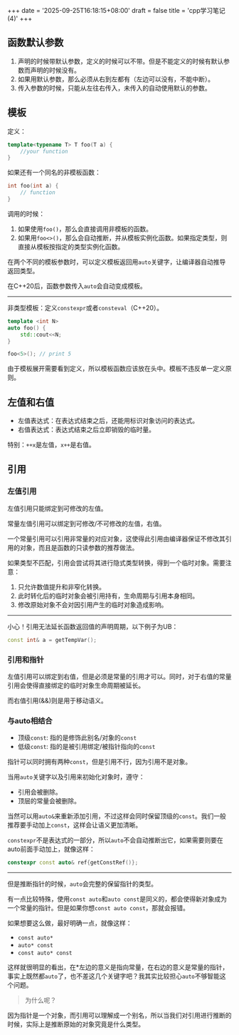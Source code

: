 +++
date = '2025-09-25T16:18:15+08:00'
draft = false
title = 'cpp学习笔记(4)'
+++

## 函数默认参数

1. 声明的时候带默认参数，定义的时候可以不带。但是不能定义的时候有默认参数而声明的时候没有。
2. 如果用默认参数，那么必须从右到左都有（左边可以没有，不能中断）。
3. 传入参数的时候，只能从左往右传入，未传入的自动使用默认的参数。

## 模板

定义：

```cpp
template<typename T> T foo(T a) {
    //your function
}
```

如果还有一个同名的非模板函数：

```cpp
int foo(int a) {
    // function
}
```

调用的时候：

1. 如果使用`foo()`，那么会直接调用非模板的函数。
2. 如果用`foo<>()`，那么会自动推断，并从模板实例化函数。如果指定类型，则直接从模板按指定的类型实例化函数。

在两个不同的模板参数时，可以定义模板返回用`auto`关键字，让编译器自动推导返回类型。

在C++20后，函数参数传入`auto`会自动变成模板。

---

非类型模板：定义`constexpr`或者`consteval`（C++20）。

```cpp
template <int N>
auto foo() {
    std::cout<<N;
}

foo<5>(); // print 5
```

由于模板展开需要看到定义，所以模板函数应该放在头中。模板不违反单一定义原则。

## 左值和右值

- 左值表达式：在表达式结束之后，还能用标识对象访问的表达式。
- 右值表达式：表达式结束之后立即销毁的临时量。

特别：`++x`是左值，`x++`是右值。

## 引用

### 左值引用

左值引用只能绑定到可修改的左值。

常量左值引用可以绑定到可修改/不可修改的左值，右值。

一个常量引用可以引用非常量的对应对象，这使得此引用由编译器保证不修改其引用的对象，而且是函数的只读参数的推荐做法。

如果类型不匹配，引用会尝试将其进行隐式类型转换，得到一个临时对象。需要注意：

1. 只允许数值提升和非窄化转换。
2. 此时转化后的临时对象会被引用持有，生命周期与引用本身相同。
3. 修改原始对象不会对因引用产生的临时对象造成影响。

---

小心！引用无法延长函数返回值的声明周期，以下例子为UB：

```cpp
const int& a = getTempVar();
```

### 引用和指针

左值引用可以绑定到右值，但是必须是常量的引用才可以。同时，对于右值的常量引用会使得直接绑定的临时对象生命周期被延长。

而右值引用(&&)则是用于移动语义。

### 与auto相结合

- 顶级`const`: 指的是修饰此别名/对象的`const`
- 低级`const`: 指的是被引用绑定/被指针指向的`const`

指针可以同时拥有两种`const`，但是引用不行，因为引用不是对象。

当用`auto`关键字以及引用来初始化对象时，遵守：

- 引用会被删除。
- 顶层的常量会被删除。

当然可以用`auto&`来重新添加引用，不过这样会同时保留顶级的`const`。我们一般推荐要手动加上`const`，这样会让语义更加清晰。

`constexpr`不是表达式的一部分，所以`auto`不会自动推断出它，如果需要则要在auto前面手动加上，就像这样：

```cpp
constexpr const auto& ref{getConstRef()};
```

---

但是推断指针的时候，`auto`会完整的保留指针的类型。

有一点比较特殊，使用`const auto`和`auto const`是同义的，都会使得新对象成为一个常量的指针。但是如果你想`const auto const`，那就会报错。

如果想要这么做，最好明确一点，就像这样：

- `const auto*`
- `auto* const`
- `const auto* const`

这样就很明显的看出，在*左边的意义是指向常量，在右边的意义是常量的指针，事实上既然都`auto`了，也不差这几个关键字吧？我其实比较担心`auto`不够智能这个问题。

> 为什么呢？

因为指针是一个对象，而引用可以理解成一个别名，所以当我们对引用进行推断的时候，实际上是推断原始的对象究竟是什么类型。

